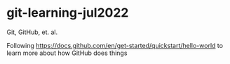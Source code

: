 # git-learning-jul2022
Git, GitHub, et. al.

Following https://docs.github.com/en/get-started/quickstart/hello-world to learn more about how GitHub does things
